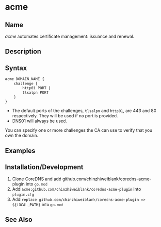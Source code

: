 # acme

## Name
*acme* automates certificate management: issuance and renewal.

## Description

## Syntax
~~~txt
acme DOMAIN_NAME {
    challenge {
        http01 PORT |
        tlsalpn PORT
    }
}
~~~

*  The default ports of the challenges, `tlsalpn` and `http01`, are 443 and 80 respectively. They will be used if no port is provided.
* DNS01 will always be used.

You can specify one or more challenges the CA can use to verify that
you own the domain.

## Examples

## Installation/Development
1. Clone CoreDNS and add github.com/chinzhiweiblank/coredns-acme-plugin into `go.mod`
2. Add `acme:github.com/chinzhiweiblank/coredns-acme-plugin` into `plugin.cfg`
3. Add `replace github.com/chinzhiweiblank/coredns-acme-plugin => ${LOCAL_PATH}` into `go.mod`

## See Also

